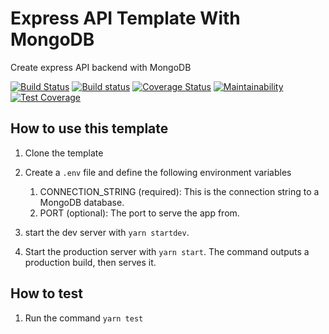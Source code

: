 # Express API Template With MongoDB

Create express API backend with MongoDB

[![Build Status](https://travis-ci.com/chidimo/Express-API-Template-With-MongoDB.svg?branch=master)](https://travis-ci.com/chidimo/Express-API-Template-With-MongoDB)
[![Build status](https://ci.appveyor.com/api/projects/status/bd6mgdhtraf847xo/branch/master?svg=true)](https://ci.appveyor.com/project/chidimo/express-api-template-with-mongodb/branch/master)
[![Coverage Status](https://coveralls.io/repos/github/chidimo/Express-API-Template-With-MongoDB/badge.svg?branch=master)](https://coveralls.io/github/chidimo/Express-API-Template-With-MongoDB?branch=master)
[![Maintainability](https://api.codeclimate.com/v1/badges/a02e1a5e4c4f49f1e5a2/maintainability)](https://codeclimate.com/github/chidimo/Express-API-Template-With-MongoDB/maintainability)
[![Test Coverage](https://api.codeclimate.com/v1/badges/a02e1a5e4c4f49f1e5a2/test_coverage)](https://codeclimate.com/github/chidimo/Express-API-Template-With-MongoDB/test_coverage)

## How to use this template

1. Clone the template
1. Create a `.env` file and define the following environment variables
  
    1. CONNECTION_STRING (required): This is the connection string to a MongoDB database.
    1. PORT (optional): The port to serve the app from.

1. start the dev server with `yarn startdev`.
1. Start the production server with `yarn start`. The command outputs a production build, then serves it.

## How to test

1. Run the command `yarn test`
